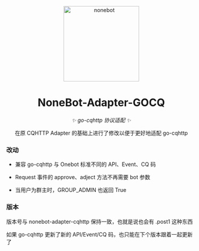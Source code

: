 <p align="center">
  <a href="https://v2.nonebot.dev/"><img src="https://raw.githubusercontent.com/nonebot/nonebot2/master/docs/.vuepress/public/logo.png" width="200" height="200" alt="nonebot"></a>
</p>

<div align="center">

# NoneBot-Adapter-GOCQ

_✨ go-cqhttp 协议适配 ✨_

在原 CQHTTP Adapter 的基础上进行了修改以便于更好地适配 go-cqhttp

</div>

### 改动

- 兼容 go-cqhttp 与 Onebot 标准不同的 API、Event、CQ 码

- Request 事件的 approve、adject 方法不再需要 bot 参数

- 当用户为群主时，GROUP_ADMIN 也返回 True

### 版本

版本号与 nonebot-adapter-cqhttp 保持一致，也就是说也会有 .post1 这种东西

如果 go-cqhttp 更新了新的 API/Event/CQ 码，也只能在下个版本跟着一起更新了
